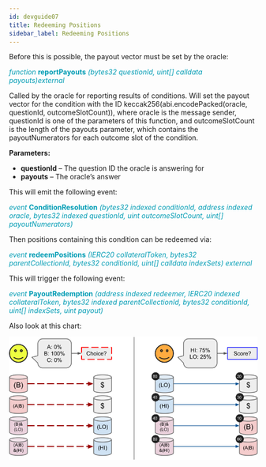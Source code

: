 ```yaml
---
id: devguide07
title: Redeeming Positions
sidebar_label: Redeeming Positions
---
```


Before this is possible, the payout vector must be set by the oracle:

<span style="color:#009cb4">*function* **reportPayouts** *(bytes32 questionId, uint[] calldata payouts)external*</span>

Called by the oracle for reporting results of conditions. Will set the payout vector for the condition with the ID keccak256(abi.encodePacked(oracle, questionId, outcomeSlotCount)), where oracle is the message sender, questionId is one of the parameters of this function, and outcomeSlotCount is the length of the payouts parameter, which contains the payoutNumerators for each outcome slot of the condition.

**Parameters:**	

- **questionId** – The question ID the oracle is answering for
- **payouts** – The oracle’s answer

This will emit the following event:

<span style="color:#009cb4">*event* **ConditionResolution** *(bytes32 indexed conditionId, address indexed oracle, bytes32 indexed questionId, uint outcomeSlotCount, uint[] payoutNumerators)*</span>

Then positions containing this condition can be redeemed via:

<span style="color:#009cb4">*event* **redeemPositions** *(IERC20 collateralToken, bytes32 parentCollectionId, bytes32 conditionId, uint[] calldata indexSets) external*</span>


This will trigger the following event:

<span style="color:#009cb4">*event* **PayoutRedemption** *(address indexed redeemer, IERC20 indexed collateralToken, bytes32 indexed parentCollectionId, bytes32 conditionId, uint[] indexSets, uint payout)*</span>

Also look at this chart:

![](assets/redemption.png)




